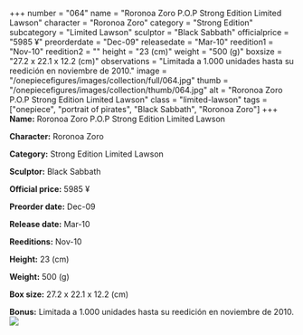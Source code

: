 +++
number = "064"
name = "Roronoa Zoro P.O.P Strong Edition Limited Lawson"
character = "Roronoa Zoro"
category = "Strong Edition"
subcategory = "Limited Lawson"
sculptor = "Black Sabbath"
officialprice = "5985 ¥"
preorderdate = "Dec-09"
releasedate = "Mar-10"
reedition1 = "Nov-10"
reedition2 = ""
height = "23 (cm)"
weight = "500 (g)"
boxsize = "27.2 x 22.1 x 12.2 (cm)"
observations = "Limitada a 1.000 unidades hasta su reedición en noviembre de 2010."
image = "/onepiecefigures/images/collection/full/064.jpg"
thumb = "/onepiecefigures/images/collection/thumb/064.jpg"
alt = "Roronoa Zoro P.O.P Strong Edition Limited Lawson"
class = "limited-lawson"
tags = ["onepiece", "portrait of pirates", "Black Sabbath", "Roronoa Zoro"]
+++
**Name:** Roronoa Zoro P.O.P Strong Edition Limited Lawson

**Character:** Roronoa Zoro

**Category:** Strong Edition  Limited Lawson 

**Sculptor:** Black Sabbath

**Official price:** 5985 ¥

**Preorder date:** Dec-09

**Release date:** Mar-10

**Reeditions:** Nov-10

**Height:** 23 (cm)

**Weight:** 500 (g)

**Box size:** 27.2 x 22.1 x 12.2 (cm)

**Bonus:** Limitada a 1.000 unidades hasta su reedición en noviembre de 2010.
<img src="/onepiecefigures/images/collection/thumb/064.jpg">